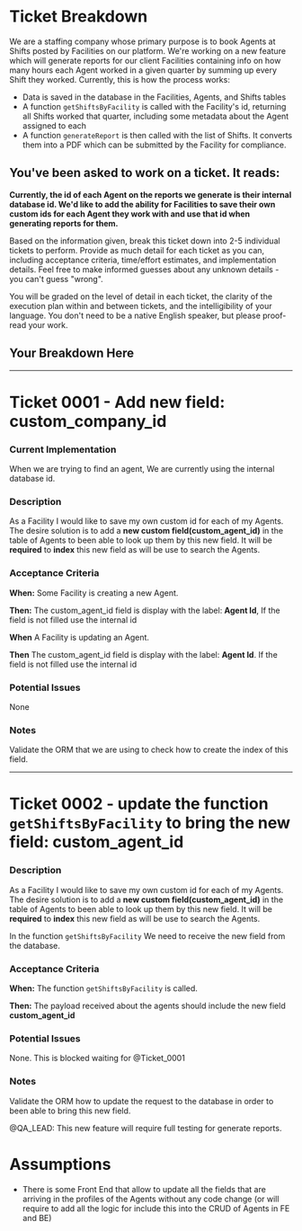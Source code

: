 # Ticket Breakdown
We are a staffing company whose primary purpose is to book Agents at Shifts posted by Facilities on our platform. We're working on a new feature which will generate reports for our client Facilities containing info on how many hours each Agent worked in a given quarter by summing up every Shift they worked. Currently, this is how the process works:

- Data is saved in the database in the Facilities, Agents, and Shifts tables
- A function `getShiftsByFacility` is called with the Facility's id, returning all Shifts worked that quarter, including some metadata about the Agent assigned to each
- A function `generateReport` is then called with the list of Shifts. It converts them into a PDF which can be submitted by the Facility for compliance.

## You've been asked to work on a ticket. It reads:

**Currently, the id of each Agent on the reports we generate is their internal database id. We'd like to add the ability for Facilities to save their own custom ids for each Agent they work with and use that id when generating reports for them.**


Based on the information given, break this ticket down into 2-5 individual tickets to perform. Provide as much detail for each ticket as you can, including acceptance criteria, time/effort estimates, and implementation details. Feel free to make informed guesses about any unknown details - you can't guess "wrong".


You will be graded on the level of detail in each ticket, the clarity of the execution plan within and between tickets, and the intelligibility of your language. You don't need to be a native English speaker, but please proof-read your work.

## Your Breakdown Here
---
# Ticket 0001 - Add new field: custom_company_id

### Current Implementation
When we are trying to find an agent, We are currently using the internal database id.

### Description
As a Facility I would like to save my own custom id for each of my Agents. The desire solution is to add a **new custom field(custom_agent_id)** in the table of Agents to been able to look up them by this new field. It will be **required** to **index** this new field as will be use to search the Agents.


### Acceptance Criteria
**When:** Some Facility is creating a new Agent.

**Then:** The custom_agent_id field is display with the label: **Agent Id**, If the field is not filled use the internal id

**When** A Facility is updating an Agent.

**Then** The custom_agent_id field is display with the label: **Agent Id**. If the field is not filled use the internal id


### Potential Issues
None

### Notes
Validate the ORM that we are using to check how to create the index of this field.

---
# Ticket 0002 - update the function `getShiftsByFacility` to bring the new field: custom_agent_id
### Description
As a Facility I would like to save my own custom id for each of my Agents. The desire solution is to add a **new custom field(custom_agent_id)** in the table of Agents to been able to look up them by this new field. It will be **required** to **index** this new field as will be use to search the Agents.

In the function `getShiftsByFacility` We need to receive the new field from the database.

### Acceptance Criteria
**When:** The function `getShiftsByFacility` is called.

**Then:** The payload received about the agents should include the new field **custom_agent_id**

### Potential Issues
None. This is blocked waiting for @Ticket_0001
### Notes
Validate the ORM how to update the request to the database in order to been able to bring this new field.

@QA_LEAD: This new feature will require full testing for generate reports.






# Assumptions
- There is some Front End that allow to update all the fields that are arriving in the profiles of the Agents without any code change (or will require to add all the logic for include this into the CRUD of Agents in FE and BE)